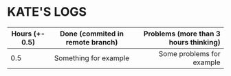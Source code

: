 # KATE'S LOGS

| Hours (+- 0.5) | Done (commited in remote branch) | Problems (more than 3 hours thinking) |
| -------------- | :------------------------------: | ------------------------------------: |
| 0.5            | Something for example            | Some problems for example             |
